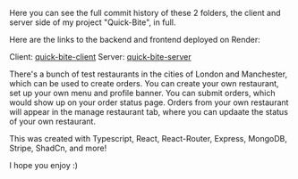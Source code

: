 Here you can see the full commit history of these 2 folders, the client and server side of my project "Quick-Bite", in full.

Here are the links to the backend and frontend deployed on Render:

Client: [quick-bite-client](https://quick-bite-client.onrender.com)
Server: [quick-bite-server](https://quick-bite-server-lz5d.onrender.com)

There's a bunch of test restaurants in the cities of London and Manchester, which can be used to create orders. You can create your own restaurant, set up your own menu and profile banner. You can submit orders, which would show up on your order status page. Orders from your own restaurant will appear in the manage restaurant tab, where you can updaate the status of your own restaurant.

This was created with Typescript, React, React-Router, Express, MongoDB, Stripe, ShadCn, and more!

I hope you enjoy :)
